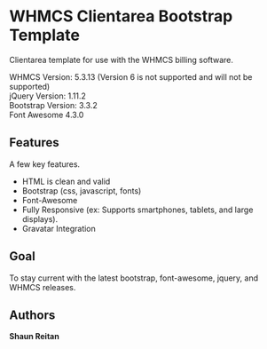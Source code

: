 WHMCS Clientarea Bootstrap Template
=============
		
Clientarea template for use with the WHMCS billing software.

WHMCS Version: 5.3.13 (Version 6 is not supported and will not be supported)  
jQuery Version: 1.11.2  
Bootstrap Version: 3.3.2  
Font Awesome 4.3.0  
	
	
	
Features
-----------
	
A few key features.

* HTML is clean and valid
* Bootstrap (css, javascript, fonts)
* Font-Awesome
* Fully Responsive (ex: Supports smartphones, tablets, and large displays).
* Gravatar Integration



Goal
-----------

To stay current with the latest bootstrap, font-awesome, jquery, and WHMCS releases.



Authors
-------

**Shaun Reitan**
